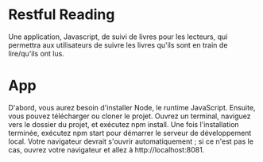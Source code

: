 # Restful Reading
Une application, Javascript, de suivi de livres pour les lecteurs, qui permettra aux utilisateurs de suivre les livres qu'ils sont en train de lire/qu'ils ont lus.

# App
D'abord, vous aurez besoin d'installer Node, le runtime JavaScript. 
Ensuite, vous pouvez télécharger ou cloner le projet.
Ouvrez un terminal, naviguez vers le dossier du projet, et exécutez  npm install.
Une fois l'installation terminée, exécutez  npm start  pour démarrer le serveur de développement local.
Votre navigateur devrait s'ouvrir automatiquement ; si ce n'est pas le cas, ouvrez votre navigateur et allez à http://localhost:8081.
